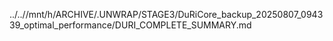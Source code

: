 ../..//mnt/h/ARCHIVE/.UNWRAP/STAGE3/DuRiCore_backup_20250807_094339_optimal_performance/DURI_COMPLETE_SUMMARY.md